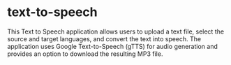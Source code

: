 # text-to-speech
This Text to Speech application allows users to upload a text file, select the source and target languages, and convert the text into speech. The application uses Google Text-to-Speech (gTTS) for audio generation and provides an option to download the resulting MP3 file.
